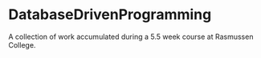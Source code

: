 # DatabaseDrivenProgramming
A collection of work accumulated during a 5.5 week course at Rasmussen College.
